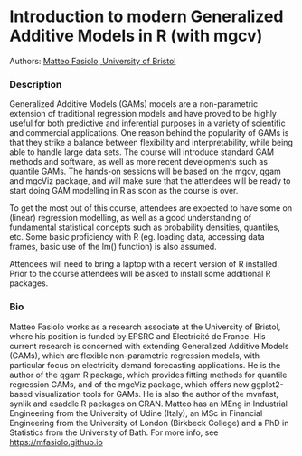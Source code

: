 # Introduction to modern Generalized Additive Models in R (with mgcv)

Authors: [Matteo Fasiolo, University of Bristol](http://www.bristol.ac.uk/maths/people/matteo-fasiolo/overview.html)

### Description

Generalized Additive Models (GAMs) models are a non-parametric extension of traditional regression models and have proved to be highly useful for both predictive and inferential purposes in a variety of scientific and commercial applications. One reason behind the popularity of GAMs is that they strike a balance between flexibility and interpretability, while being able to handle large data sets. The course will introduce standard GAM methods and software, as well as more recent developments such as quantile GAMs. The hands-on sessions will be based on the mgcv, qgam and mgcViz package, and will make sure that the attendees will be ready to start doing GAM modelling in R as soon as the course is over. 

To get the most out of this course, attendees are expected to have some on (linear) regression modelling, as well as a good understanding of fundamental statistical concepts such as probability densities, quantiles, etc. Some basic proficiency with R (eg. loading data, accessing data frames, basic use of the lm() function) is also assumed. 

Attendees will need to bring a laptop with a recent version of R installed. Prior to the course attendees will be asked to install some additional R packages.

### Bio

Matteo Fasiolo works as a research associate at the University of Bristol, where his position is funded by EPSRC and Électricité de France. His current research is concerned with extending Generalized Additive Models (GAMs), which are flexible non-parametric regression models, with particular focus on electricity demand forecasting applications. He is the author of the qgam R package, which provides fitting methods for quantile regression GAMs, and of the mgcViz package, which offers new ggplot2-based visualization tools for GAMs. He is also the author of the mvnfast, synlik and esaddle R packages on CRAN. Matteo has an MEng in Industrial Engineering from the University of Udine (Italy), an MSc in Financial Engineering from the University of London (Birkbeck College) and a PhD in Statistics from the University of Bath. For more info, see https://mfasiolo.github.io